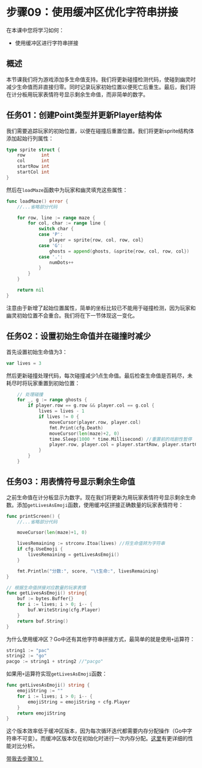 # 步骤09：使用缓冲区优化字符串拼接

在本课中您将学习如何：

- 使用缓冲区进行字符串拼接

## 概述

本节课我们将为游戏添加多生命值支持。我们将更新碰撞检测代码，使碰到幽灵时减少生命值而非直接归零。同时记录玩家初始位置以便死亡后重生。最后，我们将在计分板用玩家表情符号显示剩余生命值，而非简单的数字。

## 任务01：创建Point类型并更新Player结构体

我们需要追踪玩家的初始位置，以便在碰撞后重置位置。我们将更新sprite结构体添加起始行列属性：

```go
type sprite struct {
    row      int
    col      int
    startRow int
    startCol int
}
```

然后在`loadMaze`函数中为玩家和幽灵填充这些属性：

```go
func loadMaze() error {
    //...省略部分代码

    for row, line := range maze {
        for col, char := range line {
            switch char {
            case 'P':
                player = sprite{row, col, row, col}
            case 'G':
                ghosts = append(ghosts, &sprite{row, col, row, col})
            case '.':
                numDots++
            }
        }
    }

    return nil
}
```

注意由于新增了起始位置属性，简单的坐标比较已不能用于碰撞检测，因为玩家和幽灵初始位置不会重合。我们将在下一节体现这一变化。

## 任务02：设置初始生命值并在碰撞时减少

首先设置初始生命值为3：

```go
var lives = 3
```

然后更新碰撞处理代码，每次碰撞减少1点生命值。最后检查生命值是否耗尽，未耗尽时将玩家重置到初始位置：

```go
    // 处理碰撞
    for _, g := range ghosts {
        if player.row == g.row && player.col == g.col {
            lives = lives - 1
            if lives != 0 {
                moveCursor(player.row, player.col)
                fmt.Print(cfg.Death)
                moveCursor(len(maze)+2, 0)
                time.Sleep(1000 * time.Millisecond) //重置前的戏剧性暂停
                player.row, player.col = player.startRow, player.startCol
            }
        }
    }
```

## 任务03：用表情符号显示剩余生命值

之前生命值在计分板显示为数字。现在我们将更新为用玩家表情符号显示剩余生命数。添加`getLivesAsEmoji`函数，使用缓冲区拼接正确数量的玩家表情符号：

```go
func printScreen() {
    //...省略部分代码

    moveCursor(len(maze)+1, 0)

    livesRemaining := strconv.Itoa(lives) //将生命值转为字符串
    if cfg.UseEmoji {
        livesRemaining = getLivesAsEmoji()
    }

    fmt.Println("分数:", score, "\t生命:", livesRemaining)
}

// 根据生命值拼接对应数量的玩家表情
func getLivesAsEmoji() string{
    buf := bytes.Buffer{}
    for i := lives; i > 0; i-- {
        buf.WriteString(cfg.Player)
    }
    return buf.String()
}
```

为什么使用缓冲区？Go中还有其他字符串拼接方式，最简单的就是使用`+`运算符：

```go
string1 := "pac"
string2 := "go"
pacgo := string1 + string2 //"pacgo"
```

如果用`+`运算符实现`getLivesAsEmoji`函数：

```go
func getLivesAsEmoji() string {
    emojiString := ""
    for i := lives; i > 0; i-- {
        emojiString = emojiString + cfg.Player
    }
    return emojiString
}
```

这个版本效率低于缓冲区版本，因为每次循环迭代都需要内存分配操作（Go中字符串不可变）。而缓冲区版本仅在初始化时进行一次内存分配。[这里](https://billglover.me/2019/03/13/learn-go-by-concatenating-strings/)有更详细的性能对比分析。

[带我去步骤10！](../step10/README.md)